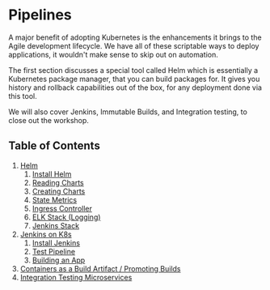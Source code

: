 # Pipelines

A major benefit of adopting Kubernetes is the enhancements it brings to the Agile development lifecycle. We have all of these scriptable ways to deploy applications, it wouldn't make sense to skip out on automation.

The first section discusses a special tool called Helm which is essentially a Kubernetes package manager, that you can build packages for. It gives you history and rollback capabilities out of the box, for any deployment done via this tool.

We will also cover Jenkins, Immutable Builds, and Integration testing, to close out the workshop.

## Table of Contents

1. [Helm](01_helm)
   1. [Install Helm](01_helm/01_install_helm.md)
   2. [Reading Charts](01_helm/02_reading_charts.md)
   3. [Creating Charts](01_helm/03_creating_charts.md)
   4. [State Metrics](https://github.com/helm/charts/tree/master/stable/kube-state-metrics)
   5. [Ingress Controller](https://github.com/helm/charts/tree/master/stable/nginx-ingress)
   6. [ELK Stack (Logging)](https://github.com/helm/charts/tree/master/stable/fluentd-elasticsearch)
   7. [Jenkins Stack](https://github.com/helm/charts/tree/master/stable/jenkins)
2. [Jenkins on K8s](02_jenkins)
   1. [Install Jenkins](02_jenkins/01_install_jenkins.md)
   2. [Test Pipeline](02_jenkins/02_test_pipeline.md)
   3. [Building an App](02_jenkins/03_building_an_app.md)
3. [Containers as a Build Artifact / Promoting Builds](03_containers_as_build_artifacts.md)
4. [Integration Testing Microservices](04_integration_testing_microservices.md)